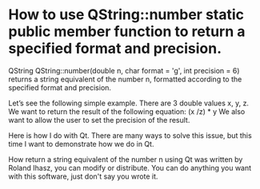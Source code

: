 # How to use QString::number static public member function to return a specified format and precision.

QString QString::number(double n, char format = 'g', int precision = 6) returns a string equivalent of the number n, formatted according to the specified format and precision.  

Let’s see the following simple example. 
There are 3 double values x, y, z.
We want to return the result of the following equation: 
(x /z) * y
We also want to allow the user to set the precision of the result.

Here is how I do with Qt. 
There are many ways to solve this issue, but this time I want to demonstrate how we do in Qt.

How return a string equivalent of the number n using Qt was written by Roland Ihasz, you can modify or distribute. You can do anything you want with this software, just don't say you wrote it.
